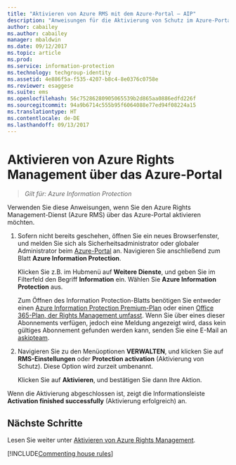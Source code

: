 ```yaml
---
title: "Aktivieren von Azure RMS mit dem Azure-Portal – AIP"
description: "Anweisungen für die Aktivierung von Schutz im Azure-Portal, damit Ihre Organisation damit beginnen kann, Dokumente und E-Mails zu schützen."
author: cabailey
ms.author: cabailey
manager: mbaldwin
ms.date: 09/12/2017
ms.topic: article
ms.prod: 
ms.service: information-protection
ms.technology: techgroup-identity
ms.assetid: 4e886f5a-f535-4207-b8c4-8e0376c0758e
ms.reviewer: esaggese
ms.suite: ems
ms.openlocfilehash: 56c75286280905065539b2d865aa0886edfd226f
ms.sourcegitcommit: 94a9b6714c555b95f6064088e77ed94f08224a15
ms.translationtype: HT
ms.contentlocale: de-DE
ms.lasthandoff: 09/13/2017
---
```

# <a name="how-to-activate-azure-rights-management-from-the-azure-portal"></a>Aktivieren von Azure Rights Management über das Azure-Portal

>*Gilt für: Azure Information Protection*

Verwenden Sie diese Anweisungen, wenn Sie den Azure Rights Management-Dienst (Azure RMS) über das Azure-Portal aktivieren möchten.

1. Sofern nicht bereits geschehen, öffnen Sie ein neues Browserfenster, und melden Sie sich als Sicherheitsadministrator oder globaler Administrator beim [Azure-Portal](https://portal.azure.com) an. Navigieren Sie anschließend zum Blatt **Azure Information Protection**.
    
    Klicken Sie z.B. im Hubmenü auf **Weitere Dienste**, und geben Sie im Filterfeld den Begriff **Information** ein. Wählen Sie **Azure Information Protection** aus.
    
    Zum Öffnen des Information Protection-Blatts benötigen Sie entweder einen [Azure Information Protection Premium-Plan](https://www.microsoft.com/cloud-platform/azure-information-protection-pricing) oder einen [Office 365-Plan, der Rights Management umfasst](http://download.microsoft.com/download/E/C/F/ECF42E71-4EC0-48FF-AA00-577AC14D5B5C/Azure_Information_Protection_licensing_datasheet_EN-US.pdf). Wenn Sie über eines dieser Abonnements verfügen, jedoch eine Meldung angezeigt wird, dass kein gültiges Abonnement gefunden werden kann, senden Sie eine E-Mail an [askipteam](mailto:askipteam@microsoft.com?subject=I%20cannot%20activate%20RMS).

2. Navigieren Sie zu den Menüoptionen **VERWALTEN**, und klicken Sie auf **RMS-Einstellungen** oder **Protection activation** (Aktivierung von Schutz). Diese Option wird zurzeit umbenannt.
    
    Klicken Sie auf **Aktivieren**, und bestätigen Sie dann Ihre Aktion. 

Wenn die Aktivierung abgeschlossen ist, zeigt die Informationsleiste **Activation finished successfully** (Aktivierung erfolgreich) an.


## <a name="next-steps"></a>Nächste Schritte
Lesen Sie weiter unter [Aktivieren von Azure Rights Management](activate-service.md#configuring-onboarding-controls-for-a-phased-deployment).


[!INCLUDE[Commenting house rules](../includes/houserules.md)]